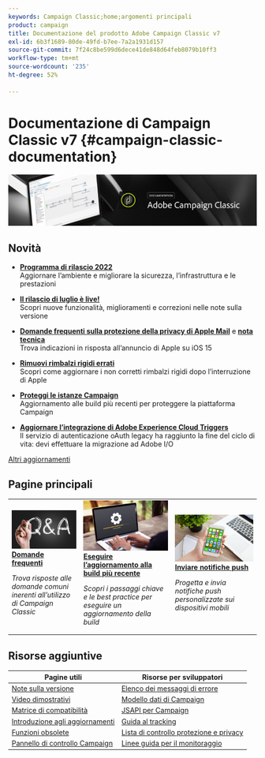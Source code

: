 ```yaml
---
keywords: Campaign Classic;home;argomenti principali
product: campaign
title: Documentazione del prodotto Adobe Campaign Classic v7
exl-id: 6b3f1689-80de-49fd-b7ee-7a2a1931d157
source-git-commit: 7f24c8be599d6dece41de848d64feb8079b10ff3
workflow-type: tm+mt
source-wordcount: '235'
ht-degree: 52%

---
```


# Documentazione di Campaign Classic v7 {#campaign-classic-documentation}

![](platform/using/assets/do-not-localize/banner_acc_doc.jpg)

## Novità

* **[Programma di rilascio 2022](technotes/using/dc-migration.md)**<br/> Aggiornare l’ambiente e migliorare la sicurezza, l’infrastruttura e le prestazioni

* **[Il rilascio di luglio è live!](rn/using/latest-release.md)**<br/> Scopri nuove funzionalità, miglioramenti e correzioni nelle note sulla versione

* **[Domande frequenti sulla protezione della privacy di Apple Mail](https://experienceleague.adobe.com/docs/deliverability-learn/deliverability-best-practice-guide/additional-resources/technotes/apple-mail-privacy-faq.html?lang=it)** e **[nota tecnica](technotes/using/apple-mail-app-privacy-protection.md)**<br/> Trova indicazioni in risposta all’annuncio di Apple su iOS 15

* **[Rimuovi rimbalzi rigidi errati](delivery/using/update-bounce-qualification.md)**<br/> Scopri come aggiornare i non corretti rimbalzi rigidi dopo l’interruzione di Apple

* **[Proteggi le istanze Campaign](technotes/using/acc-config-updates.md)**<br/> Aggiornamento alle build più recenti per proteggere la piattaforma Campaign

* **[Aggiornare l’integrazione di Adobe Experience Cloud Triggers](integrations/using/configuring-adobe-io.md)**<br/> Il servizio di autenticazione oAuth legacy ha raggiunto la fine del ciclo di vita: devi effettuare la migrazione ad Adobe I/O

[Altri aggiornamenti](rn/using/documentation-updates.md)

## Pagine principali

<table style="table-layout:fixed">
<tr>
  <td>
    <a href="platform/using/common-questions.md">
      <img alt="Domande frequenti" src="platform/using/assets/FAQ.png"/>
    </a>
    <div>
      <a href="platform/using/common-questions.md">
    <strong>Domande frequenti</strong>
    </a>
    </div>
    <p>
    <em>Trova risposte alle domande comuni inerenti all’utilizzo di Campaign Classic</em>
    <p>
  </td>
   <td>
    <a href="production/using/build-upgrade.md">
      <img alt="Aggiornamento della build" src="platform/using/assets/upgrade.png" />
    </a>
    <div>
      <a href="production/using/build-upgrade.md">
    <strong>Eseguire l’aggiornamento alla build più recente</strong>
    </a>
    </div>
    <p>
    <em>Scopri i passaggi chiave e le best practice per eseguire un aggiornamento della build</em>
    <p>
  </td>
  <td>
    <a href="delivery/using/create-notifications-ios.md">
       <img alt="Notifiche push" src="platform/using/assets/push.png" />
    </a>
    <div>
       <a href="delivery/using/create-notifications-ios.md">
    <strong>Inviare notifiche push</strong>
    </a>
    </div>
    <p>
    <em>Progetta e invia notifiche push personalizzate sui dispositivi mobili</em>
    <p>
  </td>
</tr>
</table>

## Risorse aggiuntive

| Pagine utili | Risorse per sviluppatori |
|---|---|
| [Note sulla versione](rn/using/latest-release.md) | [Elenco dei messaggi di errore](https://experienceleague.adobe.com/developer/campaign-errors/error_codes.html?lang=it) |
| [Video dimostrativi](https://experienceleague.adobe.com/docs/campaign-classic-learn/tutorials/overview.html?lang=it) | [Modello dati di Campaign](configuration/using/about-data-model.md) |
| [Matrice di compatibilità](rn/using/compatibility-matrix.md) | [JSAPI per Campaign](https://experienceleague.adobe.com/developer/campaign-api/api/p-1.html) |
| [Introduzione agli aggiornamenti](rn/using/rn-overview.md) | [Guida al tracking](delivery/using/about-message-tracking.md) |
| [Funzioni obsolete](rn/using/deprecated-features.md) | [Lista di controllo protezione e privacy](https://experienceleague.adobe.com/docs/campaign-classic/using/installing-campaign-classic/security-privacy/get-started-security-privacy.html) |
| [Pannello di controllo Campaign](https://experienceleague.adobe.com/docs/control-panel/using/control-panel-home.html?lang=it) | [Linee guida per il monitoraggio](production/using/monitoring-guidelines.md) |
